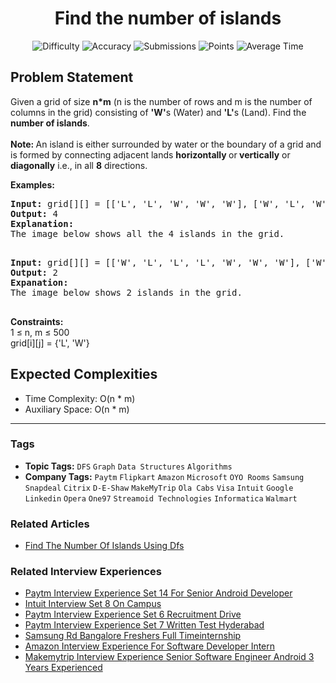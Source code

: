 <h1 align="center">Find the number of islands</h1>

<p align="center">
  <img alt="Difficulty" title="Difficulty" src="https://custom-icon-badges.demolab.com/badge/Difficulty: Medium-1F222E?style=for-the-badge&logoColor=white&logo=fire"/>
  <img alt="Accuracy" title="Accuracy" src="https://custom-icon-badges.demolab.com/badge/Accuracy: 42.12%25-1F222E?style=for-the-badge&logoColor=white&logo=target"/>
  <img alt="Submissions" title="Submissions" src="https://custom-icon-badges.demolab.com/badge/Submissions: 245K+-1F222E?style=for-the-badge&logoColor=white&logo=repo"/>
  <img alt="Points" title="Points" src="https://custom-icon-badges.demolab.com/badge/Points: 4-1F222E?style=for-the-badge&logoColor=white&logo=award"/>
  <img alt="Average Time" title="Average Time" src="https://custom-icon-badges.demolab.com/badge/Average%20Time: 20m-1F222E?style=for-the-badge&logoColor=white&logo=clock"/>
</p>

## Problem Statement

Given a grid of size <b>n*m</b> (n is the number of rows and m is the number of columns in the grid) consisting of <b>'W'</b>s (Water) and <b>'L'</b>s (Land). Find the <b>number of islands</b>.<br><br><b>Note: </b>An island is either surrounded by water or the boundary of a grid and is formed by connecting adjacent lands <b>horizontally </b>or<b> vertically</b> or <b>diagonally</b> i.e., in all <b>8</b> directions.

<b>Examples:</b>

<pre><b>Input: </b>grid[][] = [['L', 'L', 'W', 'W', 'W'], ['W', 'L', 'W', 'W', 'L'], ['L', 'W', 'W', 'L', 'L'], ['W', 'W', 'W', 'W', 'W'], ['L', 'W', 'L', 'L', 'W']]
<b>Output: </b>4
<b>Explanation:
</b>The image below shows all the 4 islands in the grid.<br> </pre>

<pre><b>Input: </b>grid[][] = [['W', 'L', 'L', 'L', 'W', 'W', 'W'], ['W', 'W', 'L', 'L', 'W', 'L', 'W']]
<b>Output: </b>2
<b>Expanation:
</b>The image below shows 2 islands in the grid.<br> </pre>

<b>Constraints:</b><br>1 ≤ n, m ≤ 500<br>grid[i][j] = {'L', 'W'}

## Expected Complexities
- Time Complexity: O(n * m)
- Auxiliary Space: O(n * m)

<hr>

### Tags
- **Topic Tags:** `DFS` `Graph` `Data Structures` `Algorithms`
- **Company Tags:** `Paytm` `Flipkart` `Amazon` `Microsoft` `OYO Rooms` `Samsung` `Snapdeal` `Citrix` `D-E-Shaw` `MakeMyTrip` `Ola Cabs` `Visa` `Intuit` `Google` `Linkedin` `Opera` `One97` `Streamoid Technologies` `Informatica` `Walmart`

### Related Articles
- [Find The Number Of Islands Using Dfs](https://www.geeksforgeeks.org/find-the-number-of-islands-using-dfs/)

### Related Interview Experiences
- [Paytm Interview Experience Set 14 For Senior Android Developer](https://www.geeksforgeeks.org/paytm-interview-experience-set-14-for-senior-android-developer/)
- [Intuit Interview Set 8 On Campus](https://www.geeksforgeeks.org/intuit-interview-set-8-on-campus/)
- [Paytm Interview Experience Set 6 Recruitment Drive](https://www.geeksforgeeks.org/paytm-interview-experience-set-6-recruitment-drive/)
- [Paytm Interview Experience Set 7 Written Test Hyderabad](https://www.geeksforgeeks.org/paytm-interview-experience-set-7-written-test-hyderabad/)
- [Samsung Rd Bangalore Freshers Full Timeinternship](https://www.geeksforgeeks.org/samsung-rd-bangalore-freshers-full-timeinternship/)
- [Amazon Interview Experience For Software Developer Intern](https://www.geeksforgeeks.org/amazon-interview-experience-for-software-developer-intern/)
- [Makemytrip Interview Experience Senior Software Engineer Android 3 Years Experienced](https://www.geeksforgeeks.org/makemytrip-interview-experience-senior-software-engineer-android-3-years-experienced/)
